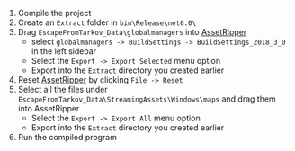  1. Compile the project
 2. Create an `Extract` folder in `bin\Release\net6.0\`
 3. Drag `EscapeFromTarkov_Data\globalmanagers` into [AssetRipper](https://github.com/AssetRipper/AssetRipper/releases)
    - select `globalmanagers -> BuildSettings -> BuildSettings_2018_3_0` in the left sidebar
    - Select the `Export -> Export Selected` menu option
    - Export into the `Extract` directory you created earlier
 4. Reset [AssetRipper](https://github.com/AssetRipper/AssetRipper/releases) by clicking `File -> Reset`
 5. Select all the files under `EscapeFromTarkov_Data\StreamingAssets\Windows\maps` and drag them into AssetRipper
    - Select the `Export -> Export All` menu option
    - Export into the `Extract` directory you created earlier
6. Run the compiled program
